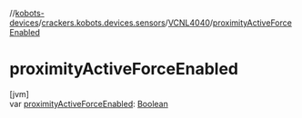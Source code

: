 //[kobots-devices](../../../index.md)/[crackers.kobots.devices.sensors](../index.md)/[VCNL4040](index.md)/[proximityActiveForceEnabled](proximity-active-force-enabled.md)

# proximityActiveForceEnabled

[jvm]\
var [proximityActiveForceEnabled](proximity-active-force-enabled.md): [Boolean](https://kotlinlang.org/api/latest/jvm/stdlib/kotlin/-boolean/index.html)
